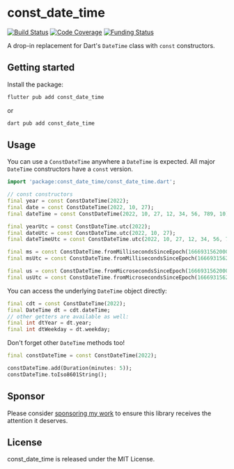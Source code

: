 # const_date_time

[![Build Status](https://github.com/westy92/const-date-time/actions/workflows/github-actions.yml/badge.svg)](https://github.com/westy92/const-date-time/actions/workflows/github-actions.yml?query=branch%3Amain)
[![Code Coverage](https://codecov.io/gh/westy92/const-date-time/branch/main/graph/badge.svg)](https://codecov.io/gh/westy92/const-date-time)
[![Funding Status](https://img.shields.io/github/sponsors/westy92)](https://github.com/sponsors/westy92)

A drop-in replacement for Dart's `DateTime` class with `const` constructors.

## Getting started

Install the package:
```bash
flutter pub add const_date_time
```
or
```bash
dart pub add const_date_time
```

## Usage

You can use a `ConstDateTime` anywhere a `DateTime` is expected. All major `DateTime` constructors have a `const` version.

```dart
import 'package:const_date_time/const_date_time.dart';

// const constructors
final year = const ConstDateTime(2022);
final date = const ConstDateTime(2022, 10, 27);
final dateTime = const ConstDateTime(2022, 10, 27, 12, 34, 56, 789, 10);

final yearUtc = const ConstDateTime.utc(2022);
final dateUtc = const ConstDateTime.utc(2022, 10, 27);
final dateTimeUtc = const ConstDateTime.utc(2022, 10, 27, 12, 34, 56, 789, 1011);

final ms = const ConstDateTime.fromMillisecondsSinceEpoch(1666931562000);
final msUtc = const ConstDateTime.fromMillisecondsSinceEpoch(1666931562000, isUtc: true);

final us = const ConstDateTime.fromMicrosecondsSinceEpoch(1666931562000000);
final usUtc = const ConstDateTime.fromMicrosecondsSinceEpoch(1666931562000000, isUtc: true);
```

You can access the underlying `DateTime` object directly:
```dart
final cdt = const ConstDateTime(2022);
final DateTime dt = cdt.dateTime;
// other getters are available as well:
final int dtYear = dt.year;
final int dtWeekday = dt.weekday;
```

Don't forget other `DateTime` methods too!
```dart
final constDateTime = const ConstDateTime(2022);

constDateTime.add(Duration(minutes: 5));
constDateTime.toIso8601String();
```

## Sponsor

Please consider [sponsoring my work](https://github.com/sponsors/westy92) to ensure this library receives the attention it deserves.

## License

const_date_time is released under the MIT License.
